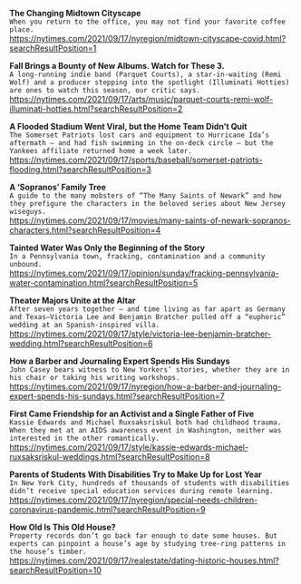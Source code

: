 **The Changing Midtown Cityscape**\
`When you return to the office, you may not find your favorite coffee place.`\
https://nytimes.com/2021/09/17/nyregion/midtown-cityscape-covid.html?searchResultPosition=1

**Fall Brings a Bounty of New Albums. Watch for These 3.**\
`A long-running indie band (Parquet Courts), a star-in-waiting (Remi Wolf) and a producer stepping into the spotlight (Illuminati Hotties) are ones to watch this season, our critic says.`\
https://nytimes.com/2021/09/17/arts/music/parquet-courts-remi-wolf-illuminati-hotties.html?searchResultPosition=2

**A Flooded Stadium Went Viral, but the Home Team Didn’t Quit**\
`The Somerset Patriots lost cars and equipment to Hurricane Ida’s aftermath — and had fish swimming in the on-deck circle — but the Yankees affiliate returned home a week later.`\
https://nytimes.com/2021/09/17/sports/baseball/somerset-patriots-flooding.html?searchResultPosition=3

**A ‘Sopranos’ Family Tree**\
`A guide to the many mobsters of “The Many Saints of Newark” and how they prefigure the characters in the beloved series about New Jersey wiseguys.`\
https://nytimes.com/2021/09/17/movies/many-saints-of-newark-sopranos-characters.html?searchResultPosition=4

**Tainted Water Was Only the Beginning of the Story**\
`In a Pennsylvania town, fracking, contamination and a community unbound.`\
https://nytimes.com/2021/09/17/opinion/sunday/fracking-pennsylvania-water-contamination.html?searchResultPosition=5

**Theater Majors Unite at the Altar**\
`After seven years together — and time living as far apart as Germany and Texas—Victoria Lee and Benjamin Bratcher pulled off a “euphoric” wedding at an Spanish-inspired villa.`\
https://nytimes.com/2021/09/17/style/victoria-lee-benjamin-bratcher-wedding.html?searchResultPosition=6

**How a Barber and Journaling Expert Spends His Sundays**\
`John Casey bears witness to New Yorkers’ stories, whether they are in his chair or taking his writing workshops.`\
https://nytimes.com/2021/09/17/nyregion/how-a-barber-and-journaling-expert-spends-his-sundays.html?searchResultPosition=7

**First Came Friendship for an Activist and a Single Father of Five**\
`Kassie Edwards and Michael Ruxsaksriskul both had childhood trauma. When they met at an AIDS awareness event in Washington, neither was interested in the other romantically.`\
https://nytimes.com/2021/09/17/style/kassie-edwards-michael-ruxsaksriskul-weddings.html?searchResultPosition=8

**Parents of Students With Disabilities Try to Make Up for Lost Year**\
`In New York City, hundreds of thousands of students with disabilities didn’t receive special education services during remote learning.`\
https://nytimes.com/2021/09/17/nyregion/special-needs-children-coronavirus-pandemic.html?searchResultPosition=9

**How Old Is This Old House?**\
`Property records don’t go back far enough to date some houses. But experts can pinpoint a house’s age by studying tree-ring patterns in the house’s timber.`\
https://nytimes.com/2021/09/17/realestate/dating-historic-houses.html?searchResultPosition=10

